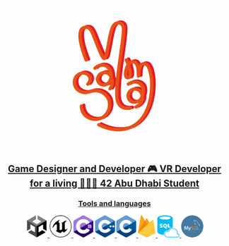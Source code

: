 <p align="center">
  <a href="https://salamsibai.github.io">
  <img src="images/MTrKXO.gif" alt="Example GIF">
</p>

<h2 align="center"> Game Designer and Developer 🎮 VR Developer for a living 👩🏻‍💻 42 Abu Dhabi Student </h2>

<h3 align ="center">Tools and languages</h3>



<p align="center"><img src = "/images/UNITY.png" width= "50" height= "50"> <img src = "/images/ue.png" width= "50" height= "50"> <img src = "/images/SEESHARP.png" width= "45" height= "50"> <img src = "/images/ISO_C++_Logo.svg.png" width= "45" height= "50"> <img src = "/images/C_Logo.png" width= "45" height= "50"> <img src = "/images/firebase.png" width= "40" height= "50"> <img src = "/images/sql.png" width= "50" height= "50"> <img src = "/images/mysql.png" width= "50" height= "50"> </p>



<!--
**SalamSibai/SalamSibai** is a ✨ _special_ ✨ repository because its `README.md` (this file) appears on your GitHub profile.

Here are some ideas to get you started:

- 🔭 I’m currently working on ...
- 🌱 I’m currently learning ...
- 👯 I’m looking to collaborate on ...
- 🤔 I’m looking for help with ...
- 💬 Ask me about ...
- 📫 How to reach me: ...
- 😄 Pronouns: ...
- ⚡ Fun fact: ...
-->
